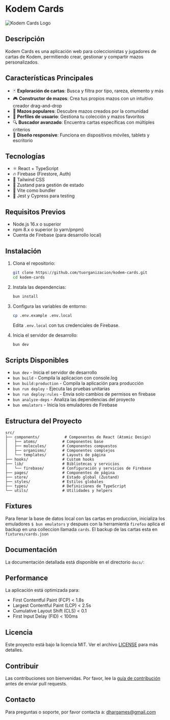 # Kodem Cards

![Kodem Cards Logo](./public/logo.png)

## Descripción

Kodem Cards es una aplicación web para coleccionistas y jugadores de cartas de Kodem, permitiendo crear, gestionar y compartir mazos personalizados.

## Características Principales

- 🃏 **Exploración de cartas**: Busca y filtra por tipo, rareza, elemento y más
- 🎮 **Constructor de mazos**: Crea tus propios mazos con un intuitivo creador drag-and-drop
- 🌟 **Mazos populares**: Descubre mazos creados por la comunidad
- 👤 **Perfiles de usuario**: Gestiona tu colección y mazos favoritos
- 🔍 **Buscador avanzado**: Encuentra cartas específicas con múltiples criterios
- 📱 **Diseño responsive**: Funciona en dispositivos móviles, tablets y escritorio

## Tecnologías

- ⚛️ React + TypeScript
- 🔥 Firebase (Firestore, Auth)
- 🎨 Tailwind CSS
- 🧩 Zustand para gestión de estado
- 🚀 Vite como bundler
- 🧪 Jest y Cypress para testing

## Requisitos Previos

- Node.js 16.x o superior
- npm 8.x o superior (o yarn/pnpm)
- Cuenta de Firebase (para desarrollo local)

## Instalación

1. Clona el repositorio:
   ```bash
   git clone https://github.com/tuorganizacion/kodem-cards.git
   cd kodem-cards
   ```

2. Instala las dependencias:
   ```bash
   bun install
   ```

3. Configura las variables de entorno:
   ```bash
   cp .env.example .env.local
   ```
   Edita `.env.local` con tus credenciales de Firebase.

4. Inicia el servidor de desarrollo:
   ```bash
   bun dev
   ```

## Scripts Disponibles

- `bun dev` - Inicia el servidor de desarrollo
- `bun build` - Compila la aplicacion con console.log
- `bun build:production` - Compila la aplicación para producción
- `bun run deploy` - Ejecuta las pruebas unitarias
- `bun run deploy:rules` - Envia solo cambios de permisos en firebase
- `bun analyze-deps` - Analiza las dependencias del proyecto
- `bun emulators` - Inicia los emuladores de Firebase

## Estructura del Proyecto

```
src/
├── components/           # Componentes de React (Atomic Design)
│   ├── atoms/           # Componentes base
│   ├── molecules/       # Componentes compuestos
│   ├── organisms/       # Componentes complejos
│   └── templates/       # Layouts de página
├── hooks/               # Custom hooks
├── lib/                 # Bibliotecas y servicios
│   └── firebase/        # Configuración y servicios de Firebase
├── pages/               # Componentes de página
├── store/               # Estado global (Zustand)
├── styles/              # Estilos globales
├── types/               # Definiciones de TypeScript
└── utils/               # Utilidades y helpers
```

## Fixtures

Para llenar la base de datos local con las cartas en produccion, inicializa los emuladores `$ bun emulators` y despues con la herramienta `firefoo` aplica el backup en una colleccion llamada `cards`.  El backup de las cartas esta en `fixtures/cards.json`

## Documentación

La documentación detallada está disponible en el directorio `docs/`:


## Performance

La aplicación está optimizada para:

- First Contentful Paint (FCP) < 1.8s
- Largest Contentful Paint (LCP) < 2.5s
- Cumulative Layout Shift (CLS) < 0.1
- First Input Delay (FID) < 100ms

## Licencia

Este proyecto está bajo la licencia MIT. Ver el archivo [LICENSE](./LICENSE) para más detalles.

## Contribuir

Las contribuciones son bienvenidas. Por favor, lee la [guía de contribución](./docs/CONTRIBUTING.md) antes de enviar pull requests.

## Contacto

Para preguntas o soporte, por favor contacta a: dhargames@gmail.com
